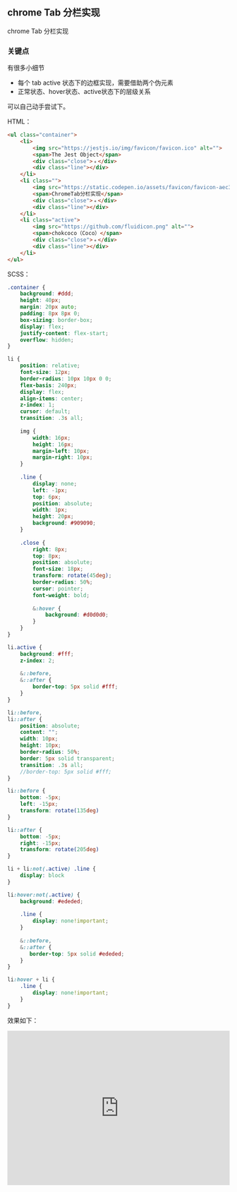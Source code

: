 ## chrome Tab 分栏实现

chrome Tab 分栏实现

### 关键点

有很多小细节

+ 每个 tab active 状态下的边框实现，需要借助两个伪元素
+ 正常状态、hover状态、active状态下的层级关系

可以自己动手尝试下。

HTML：

```HTML
<ul class="container">
    <li>
        <img src="https://jestjs.io/img/favicon/favicon.ico" alt="">
        <span>The Jest Object</span>
        <div class="close">﹢</div>
        <div class="line"></div>
    </li>
    <li class="">
        <img src="https://static.codepen.io/assets/favicon/favicon-aec34940fbc1a6e787974dcd360f2c6b63348d4b1f4e06c77743096d55480f33.ico" alt="">
        <span>ChromeTab分栏实现</span>
        <div class="close">﹢</div>
        <div class="line"></div>
    </li>
    <li class="active">
        <img src="https://github.com/fluidicon.png" alt="">
        <span>chokcoco（Coco）</span>
        <div class="close">﹢</div>
        <div class="line"></div>
    </li>
</ul>
```

SCSS：
```scss
.container {
    background: #ddd;
    height: 40px;
    margin: 20px auto;
    padding: 8px 8px 0;
    box-sizing: border-box;
    display: flex;
    justify-content: flex-start;
    overflow: hidden;
}

li {
    position: relative;
    font-size: 12px;
    border-radius: 10px 10px 0 0;
    flex-basis: 240px;
    display: flex;
    align-items: center;
    z-index: 1;
    cursor: default;
    transition: .3s all;
    
    img {
        width: 16px;
        height: 16px;
        margin-left: 10px;
        margin-right: 10px; 
    }
    
    .line {
        display: none;
        left: -1px;
        top: 6px;
        position: absolute;
        width: 1px; 
        height: 20px;
        background: #909090;
    }
    
    .close {
        right: 8px;
        top: 8px;
        position: absolute;
        font-size: 18px;
        transform: rotate(45deg);
        border-radius: 50%;
        cursor: pointer;
        font-weight: bold;
        
        &:hover {
            background: #d0d0d0;
        }
    }
}

li.active {
    background: #fff;
    z-index: 2;
    
    &::before,
    &::after {
        border-top: 5px solid #fff;
    }
}

li::before,
li::after {
    position: absolute;
    content: "";
    width: 10px;
    height: 10px;
    border-radius: 50%;
    border: 5px solid transparent;
    transition: .3s all;
    //border-top: 5px solid #fff;
}

li::before {
    bottom: -5px;
    left: -15px;
    transform: rotate(135deg)
}

li::after {
    bottom: -5px;
    right: -15px;
    transform: rotate(205deg)
}

li + li:not(.active) .line {
    display: block
}

li:hover:not(.active) {
    background: #ededed;
    
    .line {
        display: none!important;
    }
    
    &::before,
    &::after {
       border-top: 5px solid #ededed; 
    }
}

li:hover + li {
    .line {
        display: none!important;
    }
}
```

效果如下：

<iframe height="350" style="width: 100%;" scrolling="no" title="ChromeTab分栏实现" src="https://codepen.io/Chokcoco/embed/WNNgyMV?height=350&theme-id=default&default-tab=result" frameborder="no" allowtransparency="true" allowfullscreen="true">
  See the Pen <a href='https://codepen.io/Chokcoco/pen/WNNgyMV'>ChromeTab分栏实现</a> by Chokcoco
  (<a href='https://codepen.io/Chokcoco'>@Chokcoco</a>) on <a href='https://codepen.io'>CodePen</a>.
</iframe>